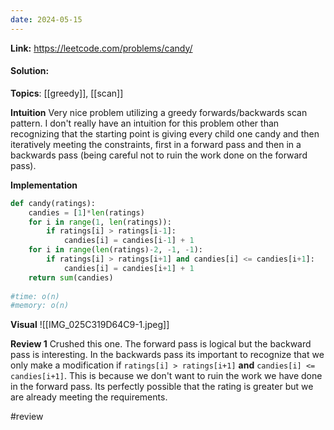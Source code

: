 ```yaml
---
date: 2024-05-15
---
```

**Link:** https://leetcode.com/problems/candy/
#### Solution:

**Topics**: [[greedy]], [[scan]]

**Intuition**
Very nice problem utilizing a greedy forwards/backwards scan pattern. I don't really have an intuition for this problem other than recognizing that the starting point is giving every child one candy and then iteratively meeting the constraints, first in a forward pass and then in a backwards pass (being careful not to ruin the work done on the forward pass).

**Implementation**
```python
def candy(ratings):
	candies = [1]*len(ratings)
	for i in range(1, len(ratings)):
		if ratings[i] > ratings[i-1]:
			candies[i] = candies[i-1] + 1 
	for i in range(len(ratings)-2, -1, -1):
		if ratings[i] > ratings[i+1] and candies[i] <= candies[i+1]:
			candies[i] = candies[i+1] + 1
	return sum(candies)
		
#time: o(n)
#memory: o(n)
```

**Visual** 
![[IMG_025C319D64C9-1.jpeg]]

**Review 1**
Crushed this one. The forward pass is logical but the backward pass is interesting. In the backwards pass its important to recognize that we only make a modification if `ratings[i] > ratings[i+1]` **and** `candies[i] <= candies[i+1]`. This is because we don't want to ruin the work we have done in the forward pass. Its perfectly possible that the rating is greater but we are already meeting the requirements. 

#review 


